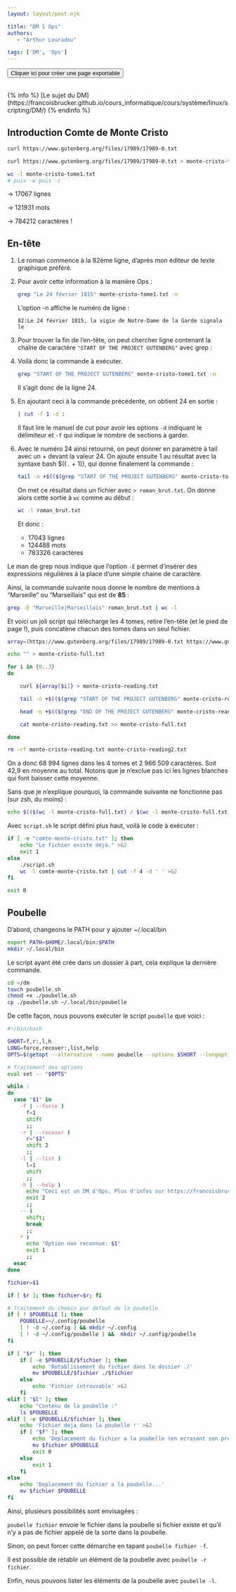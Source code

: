 ```yaml
---
layout: layout/post.njk

title: "DM 1 Ops"
authors:
   - "Arthur Louradou"

tags: ['DM', 'Ops']
---
```


<script>

function turnExportOn() {
   document.getElementById("export-button").style.display = "none";

   document.querySelector("header").hidden = true;
   document.querySelector("article").style.marginTop = "40px";
   document.querySelector("footer p").innerHTML = document.querySelector("footer p").innerHTML + " - CSS de <a href=\"{{ site.url }}/\">{{ site.url }}/</a>";
}

</script>

<button id="export-button" onclick="turnExportOn()">Cliquer ici pour créer une page exportable</button>

<br />
{% info %}
[Le sujet du DM](https://francoisbrucker.github.io/cours_informatique/cours/système/linux/scripting/DM/)
{% endinfo %}

## Introduction Comte de Monte Cristo

```bash
curl https://www.gutenberg.org/files/17989/17989-0.txt
```

```bash
curl https://www.gutenberg.org/files/17989/17989-0.txt > monte-cristo-tome1.txt
```

```bash
wc -l monte-cristo-tome1.txt
# puis -w puis -c
```

→ 17067 lignes

→ 121931 mots

→ 784212 caractères !

## En-tête

1. Le roman commence à la 82ème ligne, d’après mon éditeur de texte graphique préféré.
2. Pour avoir cette information à la manière Ops :

    ```bash
    grep "Le 24 février 1815" monte-cristo-tome1.txt -n
    ```

   L’option -n affiche le numéro de ligne :

   `82:Le 24 février 1815, la vigie de Notre-Dame de la Garde signala le`

3. Pour trouver la fin de l’en-tête, on peut chercher ligne contenant la chaîne de caractère `"START OF THE PROJECT GUTENBERG"` avec grep :
4. Voilà donc la commande à exécuter.

    ```bash
    grep "START OF THE PROJECT GUTENBERG" monte-cristo-tome1.txt -n
    ```

   Il s’agit donc de la ligne 24.

5. En ajoutant ceci à la commande précédente, on obtient 24 en sortie :

    ```bash
    | cut -f 1 -d :
    ```

   Il faut lire le manuel de cut pour avoir les options `-d` indiquant le délimiteur et `-f` qui indique le nombre de sections à garder.

6. Avec le numéro 24 ainsi retourné, on peut donner en paramètre à tail avec un + devant la valeur 24. On ajoute ensuite 1 au résultat avec la syntaxe bash $(( . + 1)), qui donne finalement la commande :

    ```bash
    tail -n +$(($(grep "START OF THE PROJECT GUTENBERG" monte-cristo-tome1.txt -n | cut -f 1 -d :) + 1)) monte-cristo-tome1.txt
    ```

   On met ce résultat dans un fichier avec `> roman_brut.txt`. On donne alors cette sortie à `wc` comme au début :

    ```bash
    wc -l roman_brut.txt
    ```

   Et donc :

    - 17043 lignes
    - 124488 mots
    - 783326 caractères

Le man de grep nous indique que l’option `-E` permet d’insérer des expressions régulières à la place d’une simple chaine de caractère.

Ainsi, la commande suivante nous donne le nombre de mentions à “Marseille” ou “Marseillais” qui est de **85** :

```bash
grep -E "Marseille|Marseillais" roman_brut.txt | wc -l
```

Et voici un joli script qui télécharge les 4 tomes, retire l’en-tête (et le pied de page !), puis concatène chacun des tomes dans un seul fichier.

```bash
array=(https://www.gutenberg.org/files/17989/17989-0.txt https://www.gutenberg.org/files/17990/17990-0.txt https://www.gutenberg.org/files/17991/17991-0.txt https://www.gutenberg.org/files/17992/17992-0.txt)

echo "" > monte-cristo-full.txt

for i in {0..3}
do

	curl ${array[$i]} > monte-cristo-reading.txt

	tail -n +$(($(grep "START OF THE PROJECT GUTENBERG" monte-cristo-reading.txt -n | cut -f 1 -d :) + 1)) monte-cristo-reading.txt > monte-cristo-reading2.txt

	head -n +$(($(grep "END OF THE PROJECT GUTENBERG" monte-cristo-reading2.txt -n | cut -f 1 -d :) - 1)) monte-cristo-reading2.txt > monte-cristo-reading.txt

	cat monte-cristo-reading.txt >> monte-cristo-full.txt

done

rm -rf monte-cristo-reading.txt monte-cristo-reading2.txt
```

On a donc 68 994 lignes dans les 4 tomes et 2 966 509 caractères. Soit 42,9 en moyenne au total. Notons que je n’exclue pas ici les lignes blanches qui font baisser cette moyenne.

Sans que je n’explique pourquoi, la commande suivante ne fonctionne pas (sur zsh, du moins) :

```bash
echo $(($(wc -l monte-cristo-full.txt) / $(wc -l monte-cristo-full.txt)))
```

Avec `script.sh` le script défini plus haut, voilà le code à exécuter :

```bash
if [ -e "comte-monte-cristo.txt" ]; then
    echo "Le fichier existe déjà." >&2
    exit 1
else
    ./script.sh
    wc -l comte-monte-cristo.txt | cut -f 4 -d ' ' >&2
fi

exit 0
```

## Poubelle

D’abord, changeons le PATH pour y ajouter ~/.local/bin

```bash
export PATH=$HOME/.local/bin:$PATH
mkdir ~/.local/bin
```

Le script ayant été crée dans un dossier à part, cela explique la dernière commande.

```bash
cd ~/dm
touch poubelle.sh
chmod +x ./poubelle.sh
cp ./poubelle.sh ~/.local/bin/poubelle
```

De cette façon, nous pouvons exécuter le script `poubelle` que voici :

```bash
#!/bin/bash

SHORT=f,r:,l,h
LONG=force,recover:,list,help
OPTS=$(getopt --alternative --name poubelle --options $SHORT --longoptions $LONG -- "$@")

# Traitement des options
eval set -- "$OPTS"

while :
do
  case "$1" in
    -f | --force )
      f=1
      shift
      ;;
    -r | --recover )
      r="$2"
      shift 2
      ;;
    -l | --list )
      l=1
      shift
      ;;
    -h | --help )
      echo "Ceci est un DM d'Ops. Plus d'infos sur https://francoisbrucker.github.io/cours_informatique/cours/syst%C3%A8me/linux/scripting/DM/"
      exit 2
      ;;
    -- )
      shift;
      break
      ;;
    * )
      echo "Option non reconnue: $1"
      exit 1
      ;;
  esac
done

fichier=$1

if [ $r ]; then fichier=$r; fi

# Traitement du chemin par défaut de la poubelle
if [ ! $POUBELLE ]; then
    POUBELLE=~/.config/poubelle
    [ ! -d ~/.config ] && mkdir ~/.config
    [ ! -d ~/.config/poubelle ] &&  mkdir ~/.config/poubelle
fi

if [ "$r" ]; then
    if [ -e $POUBELLE/$fichier ]; then
        echo 'Retablissement du fichier dans le dossier ./'
        mv $POUBELLE/$fichier ./$fichier
    else
        echo 'Fichier introuvable' >&2
    fi
elif [ "$l" ]; then
    echo "Contenu de la poubelle :"
    ls $POUBELLE
elif [ -e $POUBELLE/$fichier ]; then
    echo 'Fichier deja dans la poubelle !' >&2
    if [ "$f" ]; then
        echo 'Deplacement du fichier a la poubelle (en ecrasant son predecesseur)...'
        mv $fichier $POUBELLE
        exit 0
    else
        exit 1
    fi
else
    echo 'Deplacement du fichier a la poubelle...'
    mv $fichier $POUBELLE
fi
```

Ainsi, plusieurs possibilités sont envisagées :

`poubelle fichier` envoie le fichier dans la poubelle si fichier existe et qu’il n’y a pas de fichier appelé de la sorte dans la poubelle.

Sinon, on peut forcer cette démarche en tapant `poubelle fichier -f`.

Il est possible de rétablir un élément de la poubelle avec `poubelle -r fichier`.

Enfin, nous pouvons lister les éléments de la poubelle avec `poubelle -l`.
